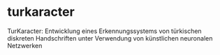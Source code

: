 # turkaracter
TurKaracter: Entwicklung eines Erkennungssystems von türkischen diskreten Handschriften unter Verwendung von künstlichen neuronalen Netzwerken
